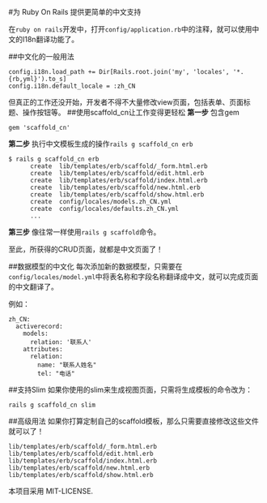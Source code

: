 #为 Ruby On Rails 提供更简单的中文支持

在`ruby on rails`开发中，打开`config/application.rb`中的注释，就可以使用中文的I18n翻译功能了。

##中文化的一般用法

```
config.i18n.load_path += Dir[Rails.root.join('my', 'locales', '*.{rb,yml}').to_s]
config.i18n.default_locale = :zh_CN
```

但真正的工作还没开始，开发者不得不大量修改view页面，包括表单、页面标题、操作按钮等。
##使用scaffold_cn让工作变得更轻松
**第一步** 包含gem
```
gem 'scaffold_cn'
```
**第二步** 执行中文模板生成的操作`rails g scaffold_cn erb`
```
$ rails g scaffold_cn erb
      create  lib/templates/erb/scaffold/_form.html.erb
      create  lib/templates/erb/scaffold/edit.html.erb
      create  lib/templates/erb/scaffold/index.html.erb
      create  lib/templates/erb/scaffold/new.html.erb
      create  lib/templates/erb/scaffold/show.html.erb
      create  config/locales/models.zh_CN.yml
      create  config/locales/defaults.zh_CN.yml
      ...
```
**第三步** 像往常一样使用`rails g scaffold`命令。

至此，所获得的CRUD页面，就都是中文页面了！

##数据模型的中文化
每次添加新的数据模型，只需要在`config/locales/model.yml`中将表名称和字段名称翻译成中文，就可以完成页面的中文翻译了。

例如：
```
zh_CN:
  activerecord:
    models:
      relation: '联系人'
    attributes:
      relation:
        name: "联系人姓名"
        tel: "电话"
```

##支持Slim
如果你使用的slim来生成视图页面，只需将生成模板的命令改为：
```
rails g scaffold_cn slim
```

##高级用法
如果你打算定制自己的scaffold模板，那么只需要直接修改这些文件就可以了！
```
lib/templates/erb/scaffold/_form.html.erb
lib/templates/erb/scaffold/edit.html.erb
lib/templates/erb/scaffold/index.html.erb
lib/templates/erb/scaffold/new.html.erb
lib/templates/erb/scaffold/show.html.erb
```

本项目采用 MIT-LICENSE.